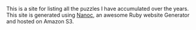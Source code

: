 This is a site for listing all the puzzles I have accumulated over the years.
This site is generated using [Nanoc](http://nanoc.stoneship.org/), an awesome Ruby website Generator and hosted on Amazon S3.

